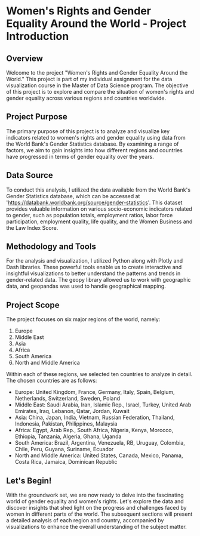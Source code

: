 # Women's Rights and Gender Equality Around the World - Project Introduction

## Overview

Welcome to the project "Women's Rights and Gender Equality Around the World." This project is part of my individual assignment for the data visualization course in the Master of Data Science program. The objective of this project is to explore and compare the situation of women's rights and gender equality across various regions and countries worldwide.

## Project Purpose

The primary purpose of this project is to analyze and visualize key indicators related to women's rights and gender equality using data from the World Bank's Gender Statistics database. By examining a range of factors, we aim to gain insights into how different regions and countries have progressed in terms of gender equality over the years.

## Data Source

To conduct this analysis, I utilized the data available from the World Bank's Gender Statistics database, which can be accessed at 'https://databank.worldbank.org/source/gender-statistics'. This dataset provides valuable information on various socio-economic indicators related to gender, such as population totals, employment ratios, labor force participation, employment quality, life quality, and the Women Business and the Law Index Score.

## Methodology and Tools

For the analysis and visualization, I utilized Python along with Plotly and Dash libraries. These powerful tools enable us to create interactive and insightful visualizations to better understand the patterns and trends in gender-related data. The geopy library allowed us to work with geographic data, and geopandas was used to handle geographical mapping.

## Project Scope

The project focuses on six major regions of the world, namely:

1. Europe
2. Middle East
3. Asia
4. Africa
5. South America
6. North and Middle America

Within each of these regions, we selected ten countries to analyze in detail. The chosen countries are as follows:

- Europe: United Kingdom, France, Germany, Italy, Spain, Belgium, Netherlands, Switzerland, Sweden, Poland
- Middle East: Saudi Arabia, Iran, Islamic Rep., Israel, Turkey, United Arab Emirates, Iraq, Lebanon, Qatar, Jordan, Kuwait
- Asia: China, Japan, India, Vietnam, Russian Federation, Thailand, Indonesia, Pakistan, Philippines, Malaysia
- Africa: Egypt, Arab Rep., South Africa, Nigeria, Kenya, Morocco, Ethiopia, Tanzania, Algeria, Ghana, Uganda
- South America: Brazil, Argentina, Venezuela, RB, Uruguay, Colombia, Chile, Peru, Guyana, Suriname, Ecuador
- North and Middle America: United States, Canada, Mexico, Panama, Costa Rica, Jamaica, Dominican Republic



## Let's Begin!

With the groundwork set, we are now ready to delve into the fascinating world of gender equality and women's rights. Let's explore the data and discover insights that shed light on the progress and challenges faced by women in different parts of the world. The subsequent sections will present a detailed analysis of each region and country, accompanied by visualizations to enhance the overall understanding of the subject matter.

